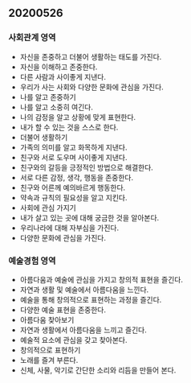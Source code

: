 ## 20200526
### 사회관계 영역
* 자신을 존중하고 더불어 생활하는 태도를 가진다.
* 자신을 이해하고 존중한다.
* 다른 사람과 사이좋게 지낸다.
* 우리가 사는 사회와 다양한 문화에 관심을 가진다.
* 나를 알고 존중하기
* 나를 알고 소중히 여긴다.
* 나의 감정을 알고 상황에 맞게 표현한다.
* 내가 할 수 있는 것을 스스로 한다.
* 더불어 생활하기
* 가족의 의미를 알고 화목하게 지낸다.
* 친구와 서로 도우며 사이좋게 지낸다.
* 친구와의 갈등을 긍정적인 방법으로 해결한다.
* 서로 다른 감정, 생각, 행동을 존중한다.
* 친구와 어른께 예의바르게 행동한다.
* 약속과 규칙의 필요성을 알고 지킨다.
* 사회에 관심 가지기
* 내가 살고 있는 곳에 대해 궁금한 것을 알아본다.
* 우리나라에 대해 자부심을 가진다.
* 다양한 문화에 관심을 가진다.

### 예술경험 영역
* 아름다움과 예술에 관심을 가지고 창의적 표현을 즐긴다.
* 자연과 생활 및 예술에서 아름다움을 느낀다.
* 예술을 통해 창의적으로 표현하는 과정을 즐긴다.
* 다양한 예술 표현을 존중한다.
* 아름다움 찾아보기
* 자연과 생활에서 아름다움을 느끼고 즐긴다.
* 예술적 요소에 관심을 갖고 찾아본다.
* 창의적으로 표현하기
* 노래를 즐겨 부른다.
* 신체, 사물, 악기로 간단한 소리와 리듬을 만들어 본다.
